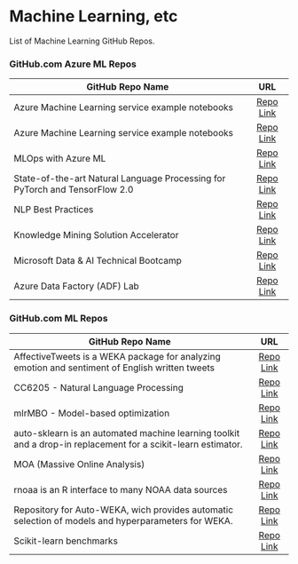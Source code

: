 # Machine Learning, etc
List of Machine Learning GitHub Repos.



### GitHub.com Azure ML Repos 
| GitHub Repo Name | URL |
| ------------- |:-------------:|
| Azure Machine Learning service example notebooks | [Repo Link](https://github.com/microsoft/MLOpsPython)| 
| Azure Machine Learning service example notebooks | [Repo Link](https://github.com/Azure/MachineLearningNotebooks)| 
| MLOps with Azure ML | [Repo Link](https://github.com/MicrosoftDocs/mslearn-aml-labs) |
| State-of-the-art Natural Language Processing for PyTorch and TensorFlow 2.0 | [Repo Link](https://github.com/huggingface/transformers) |
| NLP Best Practices | [Repo Link](https://github.com/microsoft/nlp-recipes) |
| Knowledge Mining Solution Accelerator | [Repo Link](https://github.com/Azure-Samples/azure-search-knowledge-mining) |
| Microsoft Data & AI Technical Bootcamp | [Repo Link](https://github.com/solliancenet/data-ai-technical-bootcamp) |
| Azure Data Factory (ADF) Lab | [Repo Link](https://github.com/kromerm/adflab) |



### GitHub.com ML Repos 
| GitHub Repo Name | URL |
| ------------- |:-------------:|
| AffectiveTweets is a WEKA package for analyzing emotion and sentiment of English written tweets | [Repo Link](https://github.com/felipebravom/AffectiveTweets)| 
| CC6205 - Natural Language Processing | [Repo Link](https://github.com/dccuchile/CC6205/)| 
| mlrMBO - Model-based optimization | [Repo Link](https://github.com/mlr-org/mlrMBO)| 
| auto-sklearn is an automated machine learning toolkit and a drop-in replacement for a scikit-learn estimator. | [Repo Link](https://github.com/automl/auto-sklearn)| 
| MOA (Massive Online Analysis) | [Repo Link](https://github.com/Waikato/moa)| 
| rnoaa is an R interface to many NOAA data sources | [Repo Link](https://github.com/ropensci/rnoaa)| 
| Repository for Auto-WEKA, wich provides automatic selection of models and hyperparameters for WEKA. | [Repo Link](https://github.com/automl/autoweka)| 
| Scikit-learn benchmarks | [Repo Link](https://github.com/rhiever/sklearn-benchmarks)| 

